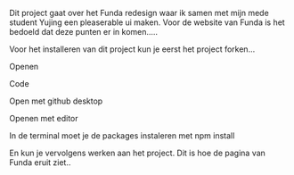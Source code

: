 Dit project gaat over het Funda redesign waar ik samen met mijn mede student Yujing een pleaserable ui maken. Voor de website van Funda is het bedoeld dat deze punten er in komen.....


Voor het installeren van dit project kun je eerst het project forken...

Openen 

Code 

Open met github desktop

Openen met editor 

In de terminal moet je de packages instaleren met npm install

En kun je vervolgens werken aan het project. Dit is hoe de pagina van Funda eruit ziet..
